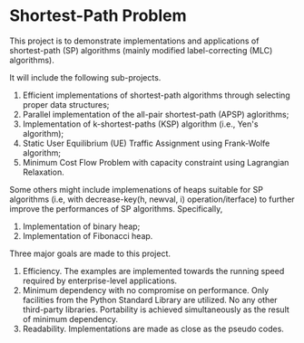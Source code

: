 # Shortest-Path Problem

This project is to demonstrate implementations and applications of shortest-path (SP) algorithms (mainly modified label-correcting (MLC) algorithms). 

It will include the following sub-projects.

1. Efficient implementations of shortest-path algorithms through selecting proper data structures;
2. Parallel implementation of the all-pair shortest-path (APSP) aglorithms;
3. Implementation of k-shortest-paths (KSP) algorithm (i.e., Yen's algorithm);
4. Static User Equilibrium (UE) Traffic Assignment using Frank-Wolfe algorithm;
5. Minimum Cost Flow Problem with capacity constraint using Lagrangian Relaxation.

Some others might include implemenations of heaps suitable for SP algorithms (i.e, with decrease-key(h, newval, i) operation/iterface) to further improve the performances of SP algorithms. Specifically, 

1. Implementation of binary heap;
2. Implementation of Fibonacci heap.

Three major goals are made to this project.

1.	Efficiency. The examples are implemented towards the running speed required by enterprise-level applications. 
2.	Minimum dependency with no compromise on performance. Only facilities from the Python Standard Library are utilized. No any other third-party libraries. Portability is achieved simultaneously as the result of minimum dependency.
3.	Readability. Implementations are made as close as the pseudo codes. 


